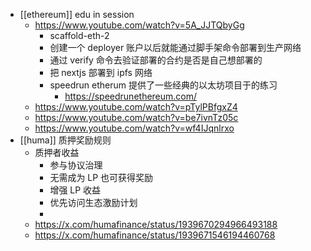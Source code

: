 - [[ethereum]] edu in session
	- https://www.youtube.com/watch?v=5A_JJTQbyGg
		- scaffold-eth-2
		- 创建一个 deployer 账户以后就能通过脚手架命令部署到生产网络
		- 通过 verify 命令去验证部署的合约是否是自己想部署的
		- 把 nextjs 部署到 ipfs 网络
		- speedrun etherum 提供了一些经典的以太坊项目于的练习
			- https://speedrunethereum.com/
	- https://www.youtube.com/watch?v=pTylPBfgxZ4
	- https://www.youtube.com/watch?v=be7ivnTz05c
	- https://www.youtube.com/watch?v=wf4IJqnlrxo
- [[huma]] 质押奖励规则
	- 质押者收益
		- 参与协议治理
		- 无需成为 LP 也可获得奖励
		- 增强 LP 收益
		- 优先访问生态激励计划
		-
	- https://x.com/humafinance/status/1939670294966493188
	- https://x.com/humafinance/status/1939671546194460768